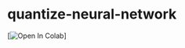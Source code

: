 # quantize-neural-network
[![Open In Colab](https://colab.research.google.com/assets/colab-badge.svg)]
